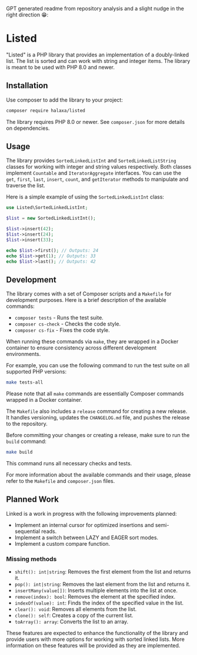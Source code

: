 GPT generated readme from repository analysis and a slight nudge in the right direction 😁:

# Listed

"Listed" is a PHP library that provides an implementation of a doubly-linked list. The list is sorted and can work with string and integer items. The library is meant to be used with PHP 8.0 and newer.

## Installation

Use composer to add the library to your project:

```bash
composer require halaxa/listed
```

The library requires PHP 8.0 or newer. See `composer.json` for more details on dependencies.

## Usage

The library provides `SortedLinkedListInt` and `SortedLinkedListString` classes for working with integer and string values respectively. Both classes implement `Countable` and `IteratorAggregate` interfaces. You can use the `get`, `first`, `last`, `insert`, `count`, and `getIterator` methods to manipulate and traverse the list.

Here is a simple example of using the `SortedLinkedListInt` class:

```php
use Listed\SortedLinkedListInt;

$list = new SortedLinkedListInt();

$list->insert(42);
$list->insert(24);
$list->insert(33);

echo $list->first(); // Outputs: 24
echo $list->get(1); // Outputs: 33
echo $list->last(); // Outputs: 42
```

## Development

The library comes with a set of Composer scripts and a `Makefile` for development purposes. Here is a brief description of the available commands:

- `composer tests` - Runs the test suite.
- `composer cs-check` - Checks the code style.
- `composer cs-fix` - Fixes the code style.

When running these commands via `make`, they are wrapped in a Docker container to ensure consistency across different development environments.

For example, you can use the following command to run the test suite on all supported PHP versions:

```bash
make tests-all
```

Please note that all `make` commands are essentially Composer commands wrapped in a Docker container.

The `Makefile` also includes a `release` command for creating a new release. It handles versioning, updates the `CHANGELOG.md` file, and pushes the release to the repository.

Before committing your changes or creating a release, make sure to run the `build` command:

```bash
make build
```

This command runs all necessary checks and tests.

For more information about the available commands and their usage, please refer to the `Makefile` and `composer.json` files.

## Planned Work

Linked is a work in progress with the following improvements planned:

- Implement an internal cursor for optimized insertions and semi-sequential reads.
- Implement a switch between LAZY and EAGER sort modes.
- Implement a custom compare function.

### Missing methods
- `shift(): int|string`: Removes the first element from the list and returns it.
- `pop(): int|string`: Removes the last element from the list and returns it.
- `insertMany(value[])`: Inserts multiple elements into the list at once.
- `remove(index): bool`: Removes the element at the specified index.
- `indexOf(value): int`: Finds the index of the specified value in the list.
- `clear(): void`: Removes all elements from the list.
- `clone(): self`: Creates a copy of the current list.
- `toArray(): array`: Converts the list to an array.

These features are expected to enhance the functionality of the library and provide users with more options for working with sorted linked lists. More information on these features will be provided as they are implemented.

